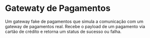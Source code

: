 # Gatewaty de Pagamentos

Um gateway fake de pagamentos que simula a comunicação com um gateway de pagamentos real.
Recebe o payload de um pagamento via cartão de crédito e retorna um status de sucesso ou falha.
